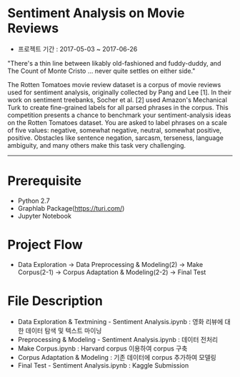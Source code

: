 # Sentiment Analysis on Movie Reviews

- 프로젝트 기간 : 2017-05-03 ~ 2017-06-26

"There's a thin line between likably old-fashioned and fuddy-duddy, and The Count of Monte Cristo ... never quite settles on either side."

The Rotten Tomatoes movie review dataset is a corpus of movie reviews used for sentiment analysis, originally collected by Pang and Lee [1]. In their work on sentiment treebanks, Socher et al. [2] used Amazon's Mechanical Turk to create fine-grained labels for all parsed phrases in the corpus. This competition presents a chance to benchmark your sentiment-analysis ideas on the Rotten Tomatoes dataset. You are asked to label phrases on a scale of five values: negative, somewhat negative, neutral, somewhat positive, positive. Obstacles like sentence negation, sarcasm, terseness, language ambiguity, and many others make this task very challenging.

---

# Prerequisite
  * Python 2.7
  * Graphlab Package(https://turi.com/)
  * Jupyter Notebook
  
# Project Flow

* Data Exploration -> Data Preprocessing & Modeling(2) -> Make Corpus(2-1) -> Corpus Adaptation & Modeling(2-2) -> Final Test

# File Description

- Data Exploration & Textmining - Sentiment Analysis.ipynb : 영화 리뷰에 대한 데이터 탐색 및 텍스트 마이닝
- Preprocessing & Modeling - Sentiment Analysis.ipynb : 데이터 전처리
- Make Corpus.ipynb : Harvard corpus 이용하여 corpus 구축
- Corpus Adaptation & Modeling : 기존 데이터에 corpus 추가하여 모델링
- Final Test - Sentiment Analysis.ipynb : Kaggle Submission
